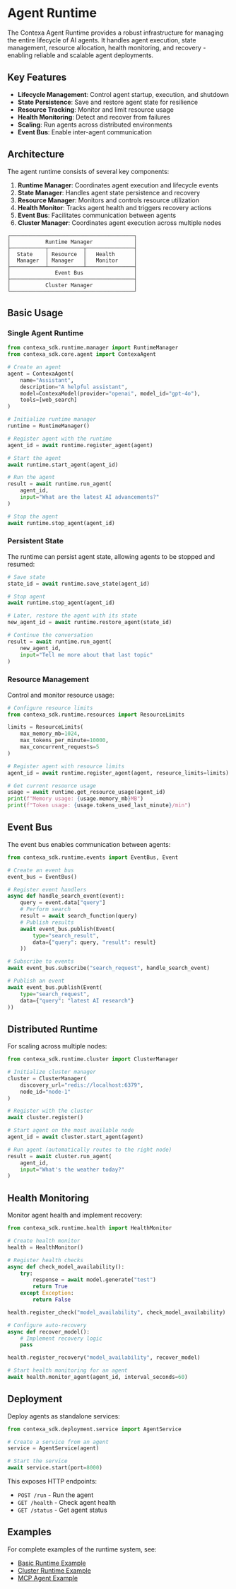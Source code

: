 # Agent Runtime

The Contexa Agent Runtime provides a robust infrastructure for managing the entire lifecycle of AI agents. It handles agent execution, state management, resource allocation, health monitoring, and recovery - enabling reliable and scalable agent deployments.

## Key Features

- **Lifecycle Management**: Control agent startup, execution, and shutdown
- **State Persistence**: Save and restore agent state for resilience  
- **Resource Tracking**: Monitor and limit resource usage
- **Health Monitoring**: Detect and recover from failures
- **Scaling**: Run agents across distributed environments
- **Event Bus**: Enable inter-agent communication

## Architecture

The agent runtime consists of several key components:

1. **Runtime Manager**: Coordinates agent execution and lifecycle events
2. **State Manager**: Handles agent state persistence and recovery
3. **Resource Manager**: Monitors and controls resource utilization
4. **Health Monitor**: Tracks agent health and triggers recovery actions
5. **Event Bus**: Facilitates communication between agents
6. **Cluster Manager**: Coordinates agent execution across multiple nodes

```
┌───────────────────────────────────────┐
│           Runtime Manager             │
├───────────┬───────────┬───────────────┤
│  State    │ Resource  │   Health      │
│  Manager  │ Manager   │   Monitor     │
├───────────┴───────────┴───────────────┤
│              Event Bus                │
├───────────────────────────────────────┤
│           Cluster Manager             │
└───────────────────────────────────────┘
```

## Basic Usage

### Single Agent Runtime

```python
from contexa_sdk.runtime.manager import RuntimeManager
from contexa_sdk.core.agent import ContexaAgent

# Create an agent
agent = ContexaAgent(
    name="Assistant",
    description="A helpful assistant",
    model=ContexaModel(provider="openai", model_id="gpt-4o"),
    tools=[web_search]
)

# Initialize runtime manager
runtime = RuntimeManager()

# Register agent with the runtime
agent_id = await runtime.register_agent(agent)

# Start the agent
await runtime.start_agent(agent_id)

# Run the agent
result = await runtime.run_agent(
    agent_id, 
    input="What are the latest AI advancements?"
)

# Stop the agent
await runtime.stop_agent(agent_id)
```

### Persistent State

The runtime can persist agent state, allowing agents to be stopped and resumed:

```python
# Save state
state_id = await runtime.save_state(agent_id)

# Stop agent
await runtime.stop_agent(agent_id)

# Later, restore the agent with its state
new_agent_id = await runtime.restore_agent(state_id)

# Continue the conversation
result = await runtime.run_agent(
    new_agent_id, 
    input="Tell me more about that last topic"
)
```

### Resource Management

Control and monitor resource usage:

```python
# Configure resource limits
from contexa_sdk.runtime.resources import ResourceLimits

limits = ResourceLimits(
    max_memory_mb=1024,
    max_tokens_per_minute=10000,
    max_concurrent_requests=5
)

# Register agent with resource limits
agent_id = await runtime.register_agent(agent, resource_limits=limits)

# Get current resource usage
usage = await runtime.get_resource_usage(agent_id)
print(f"Memory usage: {usage.memory_mb}MB")
print(f"Token usage: {usage.tokens_used_last_minute}/min")
```

## Event Bus

The event bus enables communication between agents:

```python
from contexa_sdk.runtime.events import EventBus, Event

# Create an event bus
event_bus = EventBus()

# Register event handlers
async def handle_search_event(event):
    query = event.data["query"]
    # Perform search
    result = await search_function(query)
    # Publish results
    await event_bus.publish(Event(
        type="search_result",
        data={"query": query, "result": result}
    ))

# Subscribe to events
await event_bus.subscribe("search_request", handle_search_event)

# Publish an event
await event_bus.publish(Event(
    type="search_request",
    data={"query": "latest AI research"}
))
```

## Distributed Runtime

For scaling across multiple nodes:

```python
from contexa_sdk.runtime.cluster import ClusterManager

# Initialize cluster manager
cluster = ClusterManager(
    discovery_url="redis://localhost:6379",
    node_id="node-1"
)

# Register with the cluster
await cluster.register()

# Start agent on the most available node
agent_id = await cluster.start_agent(agent)

# Run agent (automatically routes to the right node)
result = await cluster.run_agent(
    agent_id, 
    input="What's the weather today?"
)
```

## Health Monitoring

Monitor agent health and implement recovery:

```python
from contexa_sdk.runtime.health import HealthMonitor

# Create health monitor
health = HealthMonitor()

# Register health checks
async def check_model_availability():
    try:
        response = await model.generate("test")
        return True
    except Exception:
        return False

health.register_check("model_availability", check_model_availability)

# Configure auto-recovery
async def recover_model():
    # Implement recovery logic
    pass

health.register_recovery("model_availability", recover_model)

# Start health monitoring for an agent
await health.monitor_agent(agent_id, interval_seconds=60)
```

## Deployment

Deploy agents as standalone services:

```python
from contexa_sdk.deployment.service import AgentService

# Create a service from an agent
service = AgentService(agent)

# Start the service
await service.start(port=8000)
```

This exposes HTTP endpoints:
- `POST /run` - Run the agent
- `GET /health` - Check agent health
- `GET /status` - Get agent status

## Examples

For complete examples of the runtime system, see:
- [Basic Runtime Example](examples/runtime_example.py)
- [Cluster Runtime Example](examples/cluster_runtime_example.py)
- [MCP Agent Example](examples/mcp_agent_example.py) 